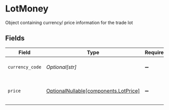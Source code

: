 # LotMoney

Object containing currency/ price information for the trade lot


## Fields

| Field                                                                        | Type                                                                         | Required                                                                     | Description                                                                  | Example                                                                      |
| ---------------------------------------------------------------------------- | ---------------------------------------------------------------------------- | ---------------------------------------------------------------------------- | ---------------------------------------------------------------------------- | ---------------------------------------------------------------------------- |
| `currency_code`                                                              | *Optional[str]*                                                              | :heavy_minus_sign:                                                           | Currency code of the price                                                   | USD                                                                          |
| `price`                                                                      | [OptionalNullable[components.LotPrice]](../../models/components/lotprice.md) | :heavy_minus_sign:                                                           | Price of the trade lot                                                       | {<br/>"value": "0.25"<br/>}                                                  |